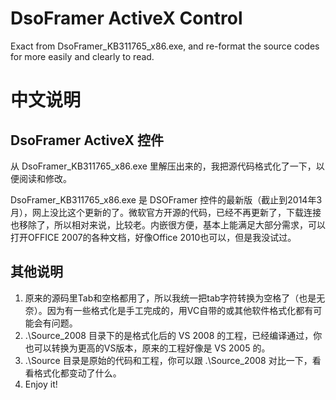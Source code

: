 # DsoFramer ActiveX Control
Exact from DsoFramer_KB311765_x86.exe, and re-format the source codes for more easily and clearly to read.

# 中文说明
## DsoFramer ActiveX 控件
从 DsoFramer_KB311765_x86.exe 里解压出来的，我把源代码格式化了一下，以便阅读和修改。

DsoFramer_KB311765_x86.exe 是 DSOFramer 控件的最新版（截止到2014年3月），网上没比这个更新的了。微软官方开源的代码，已经不再更新了，下载连接也移除了，所以相对来说，比较老。内嵌很方便，基本上能满足大部分需求，可以打开OFFICE 2007的各种文档，好像Office 2010也可以，但是我没试过。

## 其他说明

1. 原来的源码里Tab和空格都用了，所以我统一把tab字符转换为空格了（也是无奈）。因为有一些格式化是手工完成的，用VC自带的或其他软件格式化都有可能会有问题。
2. .\Source_2008 目录下的是格式化后的 VS 2008 的工程，已经编译通过，你也可以转换为更高的VS版本，原来的工程好像是 VS 2005 的。
3. .\Source 目录是原始的代码和工程，你可以跟 .\Source_2008 对比一下，看看格式化都变动了什么。
4. Enjoy it!
